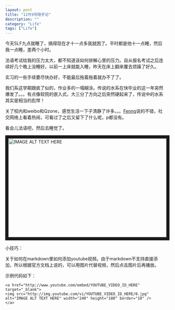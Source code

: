 ```yaml
---
layout: post
title: "12月9号随手记"
description: ""
category: "Life"
tags: ["Life"]
---
```


今天SLF九点就睡了，搞得现在才十一点多我就困了。平时都是他十一点睡，然后我一点睡，差两个小时。

法语考试给我的压力太大，都不知道该如何排解心里的压力。自从报名考试之后连续好几个晚上没睡好。以前一上床就能入睡，昨天在床上翻来覆去烦躁了好久。

实习的一些手续要尽快办好，不能最后拖着拖着就办不了了。

我们系这学期跟疯了似的，作业多的一塌糊涂。传说的水系在快毕业的这一年突然爆发了。。。有点像软院的嵌入式，大三分了方向之后突然硬起来了，传说中的水系其实是相当的彪悍！

关了校内和weibo和Qzone，感觉生活一下子清静了许多。。。[Fenng](https://twitter.com/Fenng)说的不错，社交网络上看着热闹，可看过了之后又留下了什么呢，p都没有。

看会儿法语吧，然后去睡觉了。

<a href="http://www.youtube.com/embed/UxxajLWwzqY" target="_blank"><img src="http://img.youtube.com/vi/UxxajLWwzqY/0.jpg" alt="IMAGE ALT TEXT HERE" width="560" height="315" border="10" /></a>    

小技巧：

关于如何在markdown里如何添加youtube视频。由于markdown不支持直接添加，所以根据官方文档上说的，可以用图片代替视频，然后点击图片后再播放。

示例代码如下：

	<a href="http://www.youtube.com/embed/YOUTUBE_VIDEO_ID_HERE" target="_blank">
	<img src="http://img.youtube.com/vi/YOUTUBE_VIDEO_ID_HERE/0.jpg" alt="IMAGE ALT TEXT HERE" width="240" height="180" border="10" />
	</a>




